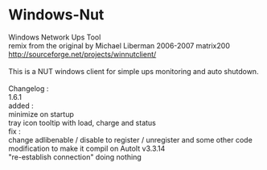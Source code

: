 # Windows-Nut<br>
Windows Network Ups Tool<br>
remix from the original by Michael Liberman 2006-2007 matrix200 http://sourceforge.net/projects/winnutclient/<br>
<br>
This is a NUT windows client for simple ups monitoring and auto shutdown.<br>
<br>
Changelog :<br>
1.6.1<br>
added :<br>
minimize on startup<br>
tray icon tooltip with load, charge and status<br>
fix :<br>
change adlibenable / disable to register / unregister and some other code modification to make it compil on AutoIt v3.3.14<br>
"re-establish connection" doing nothing<br>
